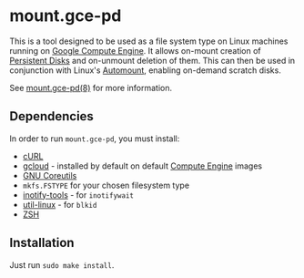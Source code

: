 # mount.gce-pd
This is a tool designed to be used as a file system type on Linux machines
running on [Google Compute Engine][GCE]. It allows on-mount creation of
[Persistent Disks][PD] and on-unmount deletion of them. This can then be used in
conjunction with Linux's [Automount], enabling on-demand scratch disks.

See [mount.gce-pd(8)] for more information.

## Dependencies
In order to run `mount.gce-pd`, you must install:

 * [cURL]
 * [gcloud] - installed by default on default [Compute Engine][GCE] images
 * [GNU Coreutils]
 * `mkfs.FSTYPE` for your chosen filesystem type
 * [inotify-tools] - for `inotifywait`
 * [util-linux] - for `blkid`
 * [ZSH]

## Installation
Just run `sudo make install`.

[Automount]: http://www.linux-consulting.com/Amd_AutoFS/autofs.html
[cURL]: http://curl.haxx.se/
[GCE]: https://cloud.google.com/compute/
[gcloud]: https://cloud.google.com/sdk/gcloud/
[GNU Coreutils]: http://www.gnu.org/software/coreutils/coreutils.html
[inotify-tools]: https://github.com/rvoicilas/inotify-tools
[mount.gce-pd(8)]: http://eatnumber1.github.io/gce-pd/mount.gce-pd.8.html
[PD]: https://cloud.google.com/compute/docs/disks/
[util-linux]: https://git.kernel.org/cgit/utils/util-linux/util-linux.git/
[ZSH]: http://www.zsh.org/
